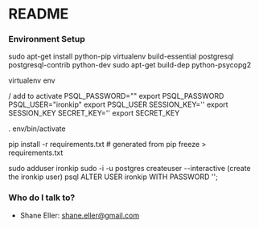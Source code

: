 # README #

### Environment Setup ###

sudo apt-get install python-pip virtualenv build-essential postgresql postgresql-contrib python-dev
sudo apt-get build-dep python-psycopg2

virtualenv env

/ add to activate
PSQL_PASSWORD="<password>"
export PSQL_PASSWORD
PSQL_USER="ironkip"
export PSQL_USER
SESSION_KEY=''
export SESSION_KEY
SECRET_KEY=''
export SECRET_KEY

. env/bin/activate

pip install -r requirements.txt    # generated from pip freeze > requirements.txt

sudo adduser ironkip
sudo -i -u postgres
createuser --interactive  (create the ironkip user)
psql
ALTER USER ironkip WITH PASSWORD '<password>';


### Who do I talk to? ###

* Shane Eller: shane.eller@gmail.com
